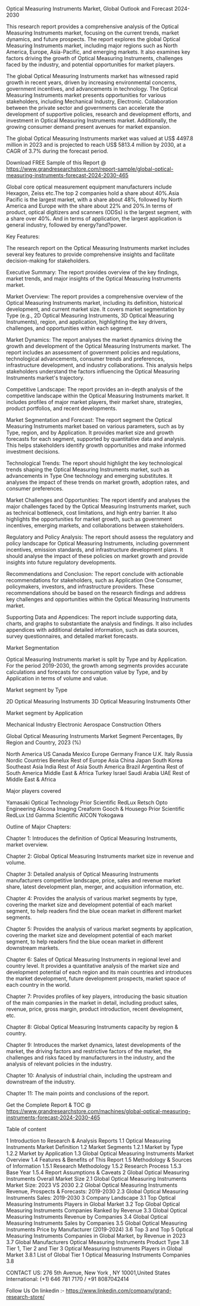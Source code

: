 Optical Measuring Instruments Market, Global Outlook and Forecast 2024-2030

This research report provides a comprehensive analysis of the Optical Measuring Instruments market, focusing on the current trends, market dynamics, and future prospects. The report explores the global Optical Measuring Instruments market, including major regions such as North America, Europe, Asia-Pacific, and emerging markets. It also examines key factors driving the growth of Optical Measuring Instruments, challenges faced by the industry, and potential opportunities for market players.

The global Optical Measuring Instruments market has witnessed rapid growth in recent years, driven by increasing environmental concerns, government incentives, and advancements in technology. The Optical Measuring Instruments market presents opportunities for various stakeholders, including Mechanical Industry, Electronic. Collaboration between the private sector and governments can accelerate the development of supportive policies, research and development efforts, and investment in Optical Measuring Instruments market. Additionally, the growing consumer demand present avenues for market expansion.

The global Optical Measuring Instruments market was valued at US$ 4497.8 million in 2023 and is projected to reach US$ 5813.4 million by 2030, at a CAGR of 3.7% during the forecast period.

Download FREE Sample of this Report @ https://www.grandresearchstore.com/report-sample/global-optical-measuring-instruments-forecast-2024-2030-465


Global core optical measurement equipment manufacturers include Hexagon, Zeiss etc.The top 2 companies hold a share about 40%.Asia Pacific is the largest market, with a share about 48%, followed by North America and Europe with the share about 22% and 20%.In terms of product, optical digitizers and scanners (ODSs) is the largest segment, with a share over 40%. And in terms of application, the largest application is general industry, followed by energy?and?power.

Key Features:

The research report on the Optical Measuring Instruments market includes several key features to provide comprehensive insights and facilitate decision-making for stakeholders.

Executive Summary: The report provides overview of the key findings, market trends, and major insights of the Optical Measuring Instruments market.

Market Overview: The report provides a comprehensive overview of the Optical Measuring Instruments market, including its definition, historical development, and current market size. It covers market segmentation by Type (e.g., 2D Optical Measuring Instruments, 3D Optical Measuring Instruments), region, and application, highlighting the key drivers, challenges, and opportunities within each segment.

Market Dynamics: The report analyses the market dynamics driving the growth and development of the Optical Measuring Instruments market. The report includes an assessment of government policies and regulations, technological advancements, consumer trends and preferences, infrastructure development, and industry collaborations. This analysis helps stakeholders understand the factors influencing the Optical Measuring Instruments market's trajectory.

Competitive Landscape: The report provides an in-depth analysis of the competitive landscape within the Optical Measuring Instruments market. It includes profiles of major market players, their market share, strategies, product portfolios, and recent developments.

Market Segmentation and Forecast: The report segment the Optical Measuring Instruments market based on various parameters, such as by Type, region, and by Application. It provides market size and growth forecasts for each segment, supported by quantitative data and analysis. This helps stakeholders identify growth opportunities and make informed investment decisions.

Technological Trends: The report should highlight the key technological trends shaping the Optical Measuring Instruments market, such as advancements in Type One technology and emerging substitutes. It analyses the impact of these trends on market growth, adoption rates, and consumer preferences.

Market Challenges and Opportunities: The report identify and analyses the major challenges faced by the Optical Measuring Instruments market, such as technical bottleneck, cost limitations, and high entry barrier. It also highlights the opportunities for market growth, such as government incentives, emerging markets, and collaborations between stakeholders.

Regulatory and Policy Analysis: The report should assess the regulatory and policy landscape for Optical Measuring Instruments, including government incentives, emission standards, and infrastructure development plans. It should analyse the impact of these policies on market growth and provide insights into future regulatory developments.

Recommendations and Conclusion: The report conclude with actionable recommendations for stakeholders, such as Application One Consumer, policymakers, investors, and infrastructure providers. These recommendations should be based on the research findings and address key challenges and opportunities within the Optical Measuring Instruments market.

Supporting Data and Appendices: The report include supporting data, charts, and graphs to substantiate the analysis and findings. It also includes appendices with additional detailed information, such as data sources, survey questionnaires, and detailed market forecasts.

Market Segmentation

Optical Measuring Instruments market is split by Type and by Application. For the period 2019-2030, the growth among segments provides accurate calculations and forecasts for consumption value by Type, and by Application in terms of volume and value.



Market segment by Type



2D Optical Measuring Instruments
3D Optical Measuring Instruments
Other


Market segment by Application



Mechanical Industry
Electronic
Aerospace
Construction
Others


Global Optical Measuring Instruments Market Segment Percentages, By Region and Country, 2023 (%)



North America
US
Canada
Mexico
Europe
Germany
France
U.K.
Italy
Russia
Nordic Countries
Benelux
Rest of Europe
Asia
China
Japan
South Korea
Southeast Asia
India
Rest of Asia
South America
Brazil
Argentina
Rest of South America
Middle East & Africa
Turkey
Israel
Saudi Arabia
UAE
Rest of Middle East & Africa


Major players covered



Yamasaki Optical Technology
Prior Scientific
RedLux
Retsch
Opto Engineering
Alicona Imaging
Creaform
Gooch & Housego
Prior Scientific
RedLux Ltd
Gamma Scientific
AICON
Yokogawa


Outline of Major Chapters:

Chapter 1: Introduces the definition of Optical Measuring Instruments, market overview.

Chapter 2: Global Optical Measuring Instruments market size in revenue and volume.

Chapter 3: Detailed analysis of Optical Measuring Instruments manufacturers competitive landscape, price, sales and revenue market share, latest development plan, merger, and acquisition information, etc.

Chapter 4: Provides the analysis of various market segments by type, covering the market size and development potential of each market segment, to help readers find the blue ocean market in different market segments.

Chapter 5: Provides the analysis of various market segments by application, covering the market size and development potential of each market segment, to help readers find the blue ocean market in different downstream markets.

Chapter 6: Sales of Optical Measuring Instruments in regional level and country level. It provides a quantitative analysis of the market size and development potential of each region and its main countries and introduces the market development, future development prospects, market space of each country in the world.

Chapter 7: Provides profiles of key players, introducing the basic situation of the main companies in the market in detail, including product sales, revenue, price, gross margin, product introduction, recent development, etc.

Chapter 8: Global Optical Measuring Instruments capacity by region & country.

Chapter 9: Introduces the market dynamics, latest developments of the market, the driving factors and restrictive factors of the market, the challenges and risks faced by manufacturers in the industry, and the analysis of relevant policies in the industry.

Chapter 10: Analysis of industrial chain, including the upstream and downstream of the industry.

Chapter 11: The main points and conclusions of the report.

Get the Complete Report & TOC @ https://www.grandresearchstore.com/machines/global-optical-measuring-instruments-forecast-2024-2030-465

Table of content

1 Introduction to Research & Analysis Reports
1.1 Optical Measuring Instruments Market Definition
1.2 Market Segments
1.2.1 Market by Type
1.2.2 Market by Application
1.3 Global Optical Measuring Instruments Market Overview
1.4 Features & Benefits of This Report
1.5 Methodology & Sources of Information
1.5.1 Research Methodology
1.5.2 Research Process
1.5.3 Base Year
1.5.4 Report Assumptions & Caveats
2 Global Optical Measuring Instruments Overall Market Size
2.1 Global Optical Measuring Instruments Market Size: 2023 VS 2030
2.2 Global Optical Measuring Instruments Revenue, Prospects & Forecasts: 2019-2030
2.3 Global Optical Measuring Instruments Sales: 2019-2030
3 Company Landscape
3.1 Top Optical Measuring Instruments Players in Global Market
3.2 Top Global Optical Measuring Instruments Companies Ranked by Revenue
3.3 Global Optical Measuring Instruments Revenue by Companies
3.4 Global Optical Measuring Instruments Sales by Companies
3.5 Global Optical Measuring Instruments Price by Manufacturer (2019-2024)
3.6 Top 3 and Top 5 Optical Measuring Instruments Companies in Global Market, by Revenue in 2023
3.7 Global Manufacturers Optical Measuring Instruments Product Type
3.8 Tier 1, Tier 2 and Tier 3 Optical Measuring Instruments Players in Global Market
3.8.1 List of Global Tier 1 Optical Measuring Instruments Companies
3.8

CONTACT US:
276 5th Avenue, New York , NY 10001,United States
International: (+1) 646 781 7170 / +91 8087042414

Follow Us On linkedin :- https://www.linkedin.com/company/grand-research-store/
 
